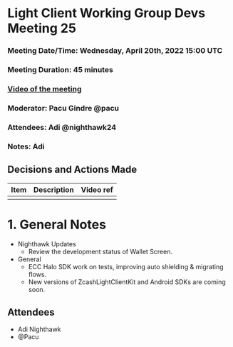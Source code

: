 # Light Client Working Group Devs Meeting 25
### Meeting Date/Time: Wednesday, April 20th, 2022 15:00 UTC
### Meeting Duration: 45 minutes
### [Video of the meeting](not-recorded)
### Moderator: Pacu Gindre @pacu
### Attendees: Adi @nighthawk24
### Notes: Adi

## Decisions and Actions Made
| Item | Description | Video ref |
| ------------- | ----------- | --------- |
| | ||


# 1. General Notes
* Nighthawk Updates
  - Review the development status of Wallet Screen.
* General
  - ECC Halo SDK work on tests, improving auto shielding & migrating flows.
  - New versions of ZcashLightClientKit and Android SDKs are coming soon.
## Attendees
* Adi Nighthawk
* @Pacu
